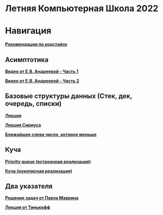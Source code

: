 # Летняя Компьютерная Школа 2022

# Навигация

**[Рекомендации по кодстайлу](https://github.com/haqa-ru/lksh-2022/blob/main/codestyle-notations.md)**

## Асимптотика
**[Видео от Е.В. Андреевой - Часть 1](https://www.youtube.com/watch?v=Snyn7EqHJME)**

**[Видео от Е.В. Андреевой - Часть 2](https://www.youtube.com/watch?v=Q63qTiLOCsY)**

## Базовые структуры данных (Стек, дек, очередь, списки)
**[Лекция](https://github.com/haqa-ru/lksh-2022/blob/main/codestyle-notations.md)**

**[Лекция Сириуса](https://www.youtube.com/watch?v=YtNH8ZnoBqU)**

**[Ближайшее слева число, которое меньше](https://vk.com/@-200345134-truk-poisk-blizhaishego-sleva-chisla-kotoroe-menshe-tekusche)**

## Куча
**[Priority queue (встроенная реализация)](https://en.cppreference.com/w/cpp/container/priority_queue)**

**[Куча (рукописная реализация)](https://neerc.ifmo.ru/wiki/index.php?title=Двоичная_куча)**

## Два указателя
**[Решение задач от Павла Маврина](https://www.youtube.com/watch?v=MyWNZJ10zIU)**

**[Лекция от Тинькофф](https://youtu.be/V5GTDhdUjLQ)**
